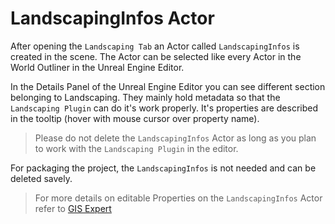 # LandscapingInfos Actor

After opening the `Landscaping Tab` an Actor called `LandscapingInfos` is created in the scene. The Actor can be selected like every Actor in the World Outliner in the Unreal Engine Editor.

In the Details Panel of the Unreal Engine Editor you can see different section belonging to Landscaping. They mainly hold metadata so that the `Landscaping Plugin` can do it's work properly. It's properties are described in the tooltip (hover with mouse cursor over property name).

> Please do not delete the `LandscapingInfos` Actor as long as you plan to work with the `Landscaping Plugin` in the editor.

For packaging the project, the `LandscapingInfos` is not needed and can be deleted savely.

> For more details on editable Properties on the `LandscapingInfos` Actor refer to [GIS Expert](gis-expert.md?id=options-for-gis-experts)